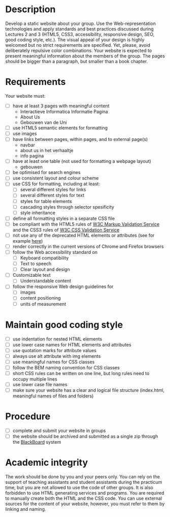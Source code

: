 # Description
Develop a static website about your group. Use the Web-representation technologies and apply standards and best practices
discussed during Lectures 2 and 3 (HTML5, CSS3, accessibility, responsive design, SEO, good coding style, etc.). The visual
appeal of your design is highly welcomed but no strict requirements are specified. Yet, please, avoid deliberately repulsive
color combinations. Your website  is expected to present meaningful information about the members of the group. The pages
should be bigger than a paragraph, but smaller than a book chapter.

# Requirements
Your website must:

- [ ] have at least 3 pages with meaningful content
  - Interactieve Informatica Informatie Pagina
  - About Us
  - Gebouwen van de Uni
- [ ] use HTML5 semantic elements for formatting
- [ ] use images
- [ ] have links between pages, within pages, and to external page(s)
  - navbar
  - about us in het verhaaltje
  - info pagina
- [ ] have at least one table (not used for formatting a webpage layout)
  - gebouwen
- [ ] be optimised for search engines
- [ ] use consistent layout and colour scheme
- [ ] use CSS for formatting, including at least:
  - [ ] several different styles for links
  - [ ] several different styles for text
  - [ ] styles for table elements
  - [ ] cascading styles through selector spesificity
  - [ ] style inheritance
- [ ] define all formatting styles in a separate CSS file
- [ ] be compliant with the HTML5 rules of [W3C Markup Validation Service](https://validator.w3.org) and the CSS3 rules of
      [W3C CSS Validation Service](https://jigsaw.w3.org/css-validator)
- [ ] not use any of the deprecated HTML elements or attributes (see for example [here](https://www.w3schools.com/tags/))
- [ ] render correctly in the current versions of Chrome and Firefox browsers
- [ ] follow the Web accessibility standard on
  - [ ] Keyboard compatibility
  - [ ] Text to speech
  - [ ] Clear layout and design
- [ ] Customizable text
  - [ ] Understandable content
- [ ] follow the responsive Web design guidelines for
  - [ ] images
  - [ ] content positioning
  - [ ] units of measurement

# Maintain good coding style
- [ ] use indentation for nested HTML elements
- [ ] use lower case names for HTML elements and attributes
- [ ] use quotation marks for attribute values
- [ ] always use alt attribute with img elements
- [ ] use meaningful names for CSS classes
- [ ] follow the BEM naming convention for CSS classes
- [ ] short CSS rules can be written on one line, but long rules need to occupy multiple lines
- [ ] use lower case file names
- [ ] make sure your website has a clear and logical file structure (index.html, meaningful names of files and folders)

# Procedure
- [ ] complete and submit your website in groups
- [ ] the website should be archived and submitted as a single zip through the
  [BlackBoard](https://uu.blackboard.com/webapps/portal/frameset.jsp) system

# Academic integrity
The work should be done by you and your peers only. You can rely on the support of teaching assistants and student assistants
during the practicum time, but you are not allowed to use the code of other groups. It is also forbidden to use HTML generating
services and programs. You are required to manually create both the HTML and the CSS code. You can use external sources for the
content of your website, however, you must refer to them by linking and naming.
